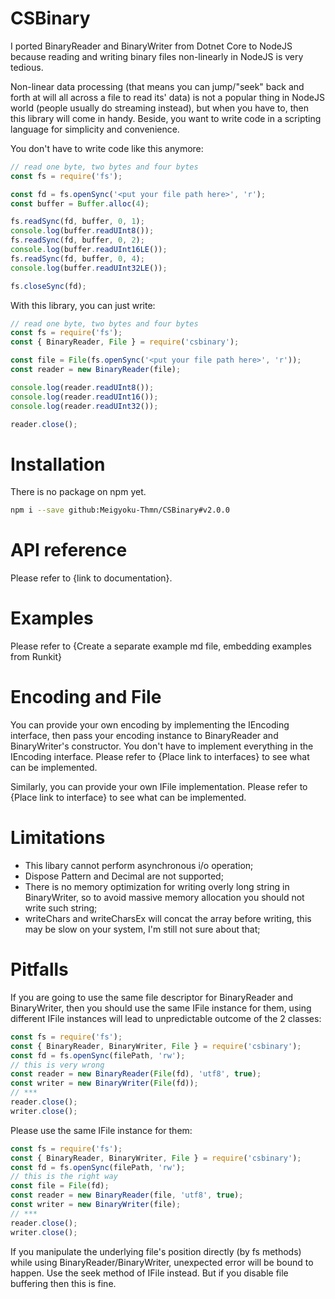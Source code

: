 # CSBinary
I ported BinaryReader and BinaryWriter from Dotnet Core to NodeJS because reading and writing binary files non-linearly in NodeJS is very tedious.

Non-linear data processing (that means you can jump/"seek" back and forth at will all across a file to read its' data) is not a popular thing in NodeJS world (people usually do streaming instead), but when you have to, then this library will come in handy. Beside, you want to write code in a scripting language for simplicity and convenience.

You don't have to write code like this anymore:
```js
// read one byte, two bytes and four bytes
const fs = require('fs');

const fd = fs.openSync('<put your file path here>', 'r');
const buffer = Buffer.alloc(4);

fs.readSync(fd, buffer, 0, 1);
console.log(buffer.readUInt8());
fs.readSync(fd, buffer, 0, 2);
console.log(buffer.readUInt16LE());
fs.readSync(fd, buffer, 0, 4);
console.log(buffer.readUInt32LE());

fs.closeSync(fd);
```
With this library, you can just write:
```js
// read one byte, two bytes and four bytes
const fs = require('fs');
const { BinaryReader, File } = require('csbinary');

const file = File(fs.openSync('<put your file path here>', 'r'));
const reader = new BinaryReader(file);

console.log(reader.readUInt8());
console.log(reader.readUInt16());
console.log(reader.readUInt32());

reader.close();
```
# Installation
There is no package on npm yet.
```bash
npm i --save github:Meigyoku-Thmn/CSBinary#v2.0.0
```

# API reference
Please refer to {link to documentation}.

# Examples
Please refer to {Create a separate example md file, embedding examples from Runkit}

# Encoding and File
You can provide your own encoding by implementing the IEncoding interface, then pass your encoding instance to BinaryReader and BinaryWriter's constructor. You don't have to implement everything in the IEncoding interface. Please refer to {Place link to interfaces} to see what can be implemented.

Similarly, you can provide your own IFile implementation. Please refer to {Place link to interface} to see what can be implemented.

# Limitations
* This libary cannot perform asynchronous i/o operation;
* Dispose Pattern and Decimal are not supported;
* There is no memory optimization for writing overly long string in BinaryWriter, so to avoid massive memory allocation you should not write such string;
* writeChars and writeCharsEx will concat the array before writing, this may be slow on your system, I'm still not sure about that;

# Pitfalls
If you are going to use the same file descriptor for BinaryReader and BinaryWriter, then you should use the same IFile instance for them, using different IFile instances will lead to unpredictable outcome of the 2 classes:
```js
const fs = require('fs');
const { BinaryReader, BinaryWriter, File } = require('csbinary');
const fd = fs.openSync(filePath, 'rw');
// this is very wrong
const reader = new BinaryReader(File(fd), 'utf8', true);
const writer = new BinaryWriter(File(fd));
// ***
reader.close();
writer.close();
```
Please use the same IFile instance for them:
```js
const fs = require('fs');
const { BinaryReader, BinaryWriter, File } = require('csbinary');
const fd = fs.openSync(filePath, 'rw');
// this is the right way
const file = File(fd);
const reader = new BinaryReader(file, 'utf8', true);
const writer = new BinaryWriter(file);
// ***
reader.close();
writer.close();
```
If you manipulate the underlying file's position directly (by fs methods) while using BinaryReader/BinaryWriter, unexpected error will be bound to happen. Use the seek method of IFile instead. But if you disable file buffering then this is fine.
